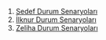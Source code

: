 1. [Sedef Durum Senaryoları](kaynak/durum-senaryolari/Sedef_DurumSenaryolari.pdf)
2. [İlknur Durum Senaryoları](kaynak/durum-senaryoları/İlknur_Durum_Senaryolari.pdf)
3. [Zeliha Durum Senaryoları](kaynak/durum-senaryoları/Zeliha_DurumSenaryolari.pdf)
